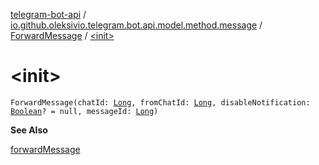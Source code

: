 [telegram-bot-api](../../index.md) / [io.github.oleksivio.telegram.bot.api.model.method.message](../index.md) / [ForwardMessage](index.md) / [&lt;init&gt;](./-init-.md)

# &lt;init&gt;

`ForwardMessage(chatId: `[`Long`](https://kotlinlang.org/api/latest/jvm/stdlib/kotlin/-long/index.html)`, fromChatId: `[`Long`](https://kotlinlang.org/api/latest/jvm/stdlib/kotlin/-long/index.html)`, disableNotification: `[`Boolean`](https://kotlinlang.org/api/latest/jvm/stdlib/kotlin/-boolean/index.html)`? = null, messageId: `[`Long`](https://kotlinlang.org/api/latest/jvm/stdlib/kotlin/-long/index.html)`)`

**See Also**

[forwardMessage](#)

